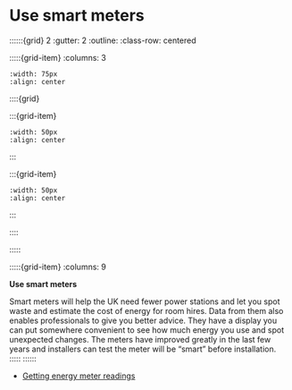 # Use smart meters
 
::::::{grid} 2
:gutter: 2
:outline: 
:class-row: centered

:::::{grid-item}
:columns: 3
```{image} /images/card-game/step-icons/step_1.svg
:width: 75px
:align: center
```


::::{grid}

:::{grid-item}

```{image} /images/card-game/carbon-icons/carbon_2.svg
:width: 50px
:align: center
```
:::

:::{grid-item}
```{image} /images/card-game/cost-icons/cost_1.svg
:width: 50px
:align: center
```
:::

::::

:::::

:::::{grid-item}
:columns: 9

**Use smart meters**

Smart meters will help the UK need fewer power stations and let you spot waste and estimate the cost of energy for room hires.  Data from them also enables professionals to give you better advice.  They have a display you can put somewhere convenient to see how much energy you use and spot unexpected changes.    The meters have improved greatly in the last few years and installers can test the meter will be “smart” before installation.  
:::::
::::::
- [Getting energy meter readings](meter-readings)
